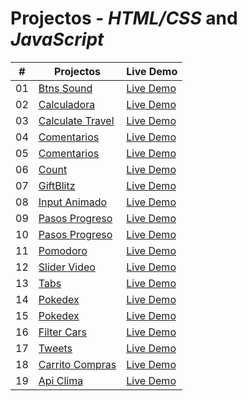 # Projectos - _HTML/CSS_ and _JavaScript_

|  #  | Projectos                                                                                                                     | Live Demo                                                                         |
| :-: | --------------------------------------------------------------------------------------------------------------------------- | --------------------------------------------------------------------------------- |
| 01  | [Btns Sound](https://github.com/justin-A18/Proyectos-reto/tree/main/1.-btns-sound) | [Live Demo]() |
| 02  | [Calculadora](https://github.com/justin-A18/Proyectos-reto/tree/main/2.-calculadora) | [Live Demo]() |
| 03  | [Calculate Travel](https://github.com/justin-A18/Proyectos-reto/tree/main/3.-calculate-travel) | [Live Demo]() |
| 04  | [Comentarios](https://github.com/justin-A18/Proyectos-reto/tree/main/4.-comentarios) | [Live Demo]() |
| 05  | [Comentarios](https://github.com/justin-A18/Proyectos-reto/tree/main/4.-comentarios) | [Live Demo]() |
| 06  | [Count](https://github.com/justin-A18/Proyectos-reto/tree/main/5.-count) | [Live Demo]() |
| 07  | [GiftBlitz](https://github.com/justin-A18/Proyectos-reto/tree/main/7.-GifBlitz) | [Live Demo]() |
| 08  | [Input Animado](https://github.com/justin-A18/Proyectos-reto/tree/main/8.-Input-animado) | [Live Demo]() |
| 09  | [Pasos Progreso](https://github.com/justin-A18/Proyectos-reto/tree/main/9.-pasos-progreso) | [Live Demo]() |
| 10  | [Pasos Progreso](https://github.com/justin-A18/Proyectos-reto/tree/main/10.-Todo-list) | [Live Demo]() |
| 11  | [Pomodoro](https://github.com/justin-A18/Proyectos-reto/tree/main/11.-Pomodoro) | [Live Demo]() |
| 12  | [Slider Video](https://github.com/justin-A18/Proyectos-reto/tree/main/12.-Slider-video) | [Live Demo]() |
| 13  | [Tabs](https://github.com/justin-A18/Proyectos-reto/tree/main/13.-tabs) | [Live Demo]() |
| 14  | [Pokedex](https://github.com/justin-A18/Proyectos-reto/tree/main/14.-pokedex) | [Live Demo]() |
| 15  | [Pokedex](https://github.com/justin-A18/Proyectos-reto/tree/main/15.-send-email) | [Live Demo]() |
| 16  | [Filter Cars](https://github.com/justin-A18/Proyectos-reto/tree/main/16.buscador_autos) | [Live Demo]() |
| 17  | [Tweets](https://github.com/justin-A18/Proyectos-reto/tree/main/14.-pokedex) | [Live Demo]() |
| 18  | [Carrito Compras](https://github.com/justin-A18/Proyectos-reto/tree/main/18.-carrito-compras) | [Live Demo]() |
| 19  | [Api Clima](https://github.com/justin-A18/Proyectos-reto/tree/main/19.-API_clima) | [Live Demo]() |








